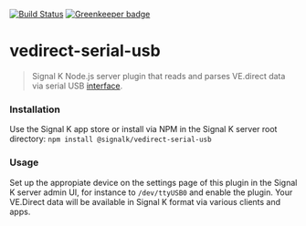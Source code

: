 [![Build Status](https://travis-ci.org/joabakk/vedirect-serial-usb.svg?branch=master)](https://travis-ci.org/joabakk/vedirect-serial-usb) [![Greenkeeper badge](https://badges.greenkeeper.io/joabakk/vedirect-serial-usb.svg)](https://greenkeeper.io/)

# vedirect-serial-usb

> Signal K Node.js server plugin that reads and parses VE.direct data via serial USB [interface](https://www.victronenergy.com/accessories/ve-direct-to-usb-interface).


### Installation

Use the Signal K app store or install via NPM in the Signal K server root directory: `npm install @signalk/vedirect-serial-usb`


### Usage

Set up the appropiate device on the settings page of this plugin in the Signal K server admin UI, for instance to `/dev/ttyUSB0` and enable the plugin. Your VE.Direct data will be available in Signal K format via various clients and apps.
